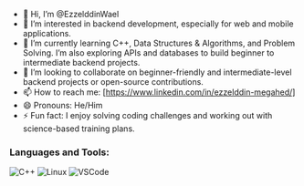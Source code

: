 - 👋 Hi, I’m @EzzelddinWael
- 👀 I’m interested in backend development, especially for web and mobile applications.
- 🌱 I’m currently learning C++, Data Structures & Algorithms, and Problem Solving. I’m also exploring APIs and databases to build beginner to intermediate backend projects.
- 💞️ I’m looking to collaborate on beginner-friendly and intermediate-level backend projects or open-source contributions.
- 📫 How to reach me: [https://www.linkedin.com/in/ezzelddin-megahed/]
- 😄 Pronouns: He/Him
- ⚡ Fun fact: I enjoy solving coding challenges and working out with science-based training plans.


<!---
EzzelddinWael/EzzelddinWael is a ✨ special ✨ repository because its `README.md` (this file) appears on your GitHub profile.
You can click the Preview link to take a look at your changes.
--->
### Languages and Tools:
![C++](https://img.shields.io/badge/C++-00599C?style=flat-square&logo=c%2B%2B&logoColor=white)
![Linux](https://img.shields.io/badge/Linux-FCC624?style=flat-square&logo=linux&logoColor=black)
![VSCode](https://img.shields.io/badge/VSCode-007ACC?style=flat-square&logo=visual-studio-code&logoColor=white)
